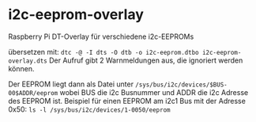 # i2c-eeprom-overlay
Raspberry Pi DT-Overlay für verschiedene i2c-EEPROMs

übersetzen mit: `dtc -@ -I dts -O dtb -o i2c-eeprom.dtbo i2c-eeprom-overlay.dts`
Der Aufruf gibt 2 Warnmeldungen aus, die ignoriert werden können.

Der EEPROM liegt dann als Datei unter `/sys/bus/i2c/devices/$BUS-00$ADDR/eeprom`
wobei BUS die i2c Busnummer und ADDR die i2c Adresse des EEPROM ist.
Beispiel für einen EEPROM am i2c1 Bus mit der Adresse 0x50:
`ls -l /sys/bus/i2c/devices/1-0050/eeprom`
